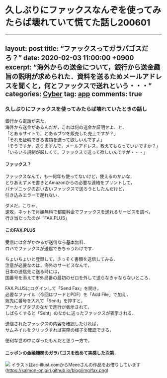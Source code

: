 # 久しぶりにファックスなんぞを使ってみたらば壊れていて慌てた話し200601
---
layout: post
title:  “ファックスってガラパゴスだろ？”
date:   2020-02-03 11:00:00 +0900
excerpt: “海外からの送金について，銀行から送金趣旨の説明が求められた．資料を送るためメールアドレスを聞くと，何とファックスで送れという・・・”
categories: [Cyber](#)
tag: [app](#)
comments: true
---
### 久しぶりにファックスを使ってみたらば壊れていたときの話し

銀行から電話が来た．  
海外から送金があるんだが，これは何の送金か証明せよ．と．  
「とあるサイトで，とあるブツを販売した売上ですが？」  
「それを証明できる書類を送って欲しいんですよ」  
「そうですか，送りますんで，メールアドレス，教えてもらっていいですか？」  
「いろいろ規制が厳しくて，ファックスで送って欲しいんですが・・・」  

#### ファックス？  
ファックスなんて，も〜何年も使ってないけど，使えるのかいな．  
とりあえずメモ書きとAmazonからの必要な連絡をプリントして，  
パナソニックの古い古いファックスで送ろうとしたんだけど，  
引き込みエラーで遅れない．

ダメだ，こりゃ．  
速攻，ネットで月額無料で都度料金でファックスを送れるサービスを調べ，  
行き当たったのが「FAX.PLUS」  

#### このFAX.PLUS
受信には金がかかるが送信なら基本無料．  
ロハでファックスが送信できちゃうわけです．

ちょいちょいと登録して，さっそく書類を送信してみる．  
注意が必要なのは，海外のサービスなんで，  
日本の送信先に送る時には，  
国番号を添えて市外局番の最初のゼロを外して送らなきゃならないところ．  

FAX.PLUSにログインして「Send Fax」を開き，  
必要なファイル（今回はワードとPDF）を「Add File」で加え，  
宛先に番号を入れて「Send」を押すと，  
アーカイブタブのなかで進行が表示されて，  
しばらくすると「Sent」のなかに送ったファックスが表示される．  

送信されたファックスの内容を確認したければ，  
サムネイルをクリックすれば実際の様子を確認できる．  

便利な世の中になったもんだと思う一方で，  
#### ニッポンの金融機関のガラパゴスを改めて実感した次第．

![ イラストはac-illust.comからMeeeさんの作品をお借りしています ](#)(https://salmon-onigiri.github.io/blog/img/fax.png)
